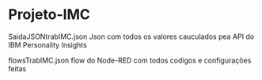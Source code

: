 # Projeto-IMC
SaidaJSONtrabIMC.json
  Json com todos os valores cauculados pea API do IBM Personality Insights
  
flowsTrabIMC.json
  flow do Node-RED com todos codigos e configurações feitas
